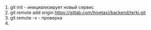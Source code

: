 
1. git init - инициализирует новый сервис
2. git remote add origin https://gitlab.com/hivetaxi/backend/terki.git
3. git remote -v - проверка
4. 